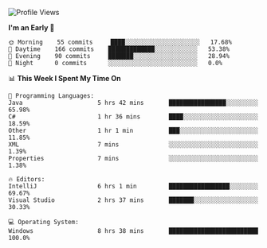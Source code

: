 <!--START_SECTION:waka-->
![Profile Views](http://img.shields.io/badge/Profile%20Views-49-blue)

**I'm an Early 🐤** 

```text
🌞 Morning    55 commits     ████░░░░░░░░░░░░░░░░░░░░░   17.68% 
🌆 Daytime    166 commits    █████████████░░░░░░░░░░░░   53.38% 
🌃 Evening    90 commits     ███████░░░░░░░░░░░░░░░░░░   28.94% 
🌙 Night      0 commits      ░░░░░░░░░░░░░░░░░░░░░░░░░   0.0%

```


📊 **This Week I Spent My Time On** 

```text
💬 Programming Languages: 
Java                     5 hrs 42 mins       ████████████████░░░░░░░░░   65.98% 
C#                       1 hr 36 mins        ████░░░░░░░░░░░░░░░░░░░░░   18.59% 
Other                    1 hr 1 min          ███░░░░░░░░░░░░░░░░░░░░░░   11.85% 
XML                      7 mins              ░░░░░░░░░░░░░░░░░░░░░░░░░   1.39% 
Properties               7 mins              ░░░░░░░░░░░░░░░░░░░░░░░░░   1.38%

🔥 Editors: 
IntelliJ                 6 hrs 1 min         █████████████████░░░░░░░░   69.67% 
Visual Studio            2 hrs 37 mins       ███████░░░░░░░░░░░░░░░░░░   30.33%

💻 Operating System: 
Windows                  8 hrs 38 mins       █████████████████████████   100.0%

```


<!--END_SECTION:waka-->
